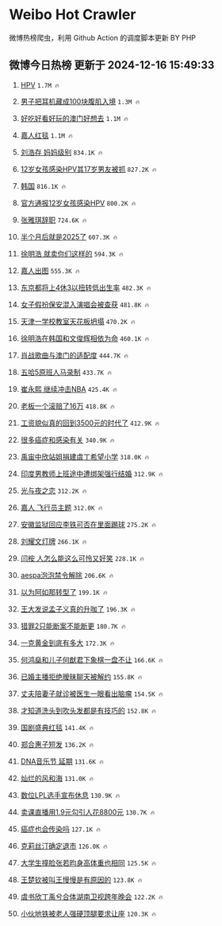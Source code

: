 # Weibo Hot Crawler 



微博热榜爬虫，利用 Github Action 的调度脚本更新 BY PHP 


## 微博今日热榜 更新于 2024-12-16 15:49:33 
1. [HPV](https://s.weibo.com/weibo?q=HPV&t=31&band_rank=1&Refer=top) `1.7M 🔥` 

1. [男子把耳机藏成100块腹肌入境](https://s.weibo.com/weibo?q=%23%E7%94%B7%E5%AD%90%E6%8A%8A%E8%80%B3%E6%9C%BA%E8%97%8F%E6%88%90100%E5%9D%97%E8%85%B9%E8%82%8C%E5%85%A5%E5%A2%83%23&t=31&band_rank=2&Refer=top) `1.3M 🔥` 

1. [好吃好看好玩的澳门好想去](https://s.weibo.com/weibo?q=%23%E5%A5%BD%E5%90%83%E5%A5%BD%E7%9C%8B%E5%A5%BD%E7%8E%A9%E7%9A%84%E6%BE%B3%E9%97%A8%E5%A5%BD%E6%83%B3%E5%8E%BB%23&t=31&band_rank=3&Refer=top) `1.1M 🔥` 

1. [嘉人红毯](https://s.weibo.com/weibo?q=%E5%98%89%E4%BA%BA%E7%BA%A2%E6%AF%AF&t=31&band_rank=4&Refer=top) `1.1M 🔥` 

1. [刘浩存 妈妈级别](https://s.weibo.com/weibo?q=%E5%88%98%E6%B5%A9%E5%AD%98%20%E5%A6%88%E5%A6%88%E7%BA%A7%E5%88%AB&t=31&band_rank=5&Refer=top) `834.1K 🔥` 

1. [12岁女孩感染HPV其17岁男友被抓](https://s.weibo.com/weibo?q=%2312%E5%B2%81%E5%A5%B3%E5%AD%A9%E6%84%9F%E6%9F%93HPV%E5%85%B617%E5%B2%81%E7%94%B7%E5%8F%8B%E8%A2%AB%E6%8A%93%23&t=31&band_rank=6&Refer=top) `827.2K 🔥` 

1. [韩国](https://s.weibo.com/weibo?q=%E9%9F%A9%E5%9B%BD&t=31&band_rank=7&Refer=top) `816.1K 🔥` 

1. [官方通报12岁女孩感染HPV](https://s.weibo.com/weibo?q=%23%E5%AE%98%E6%96%B9%E9%80%9A%E6%8A%A512%E5%B2%81%E5%A5%B3%E5%AD%A9%E6%84%9F%E6%9F%93HPV%23&t=31&band_rank=8&Refer=top) `800.2K 🔥` 

1. [张雅琪辞职](https://s.weibo.com/weibo?q=%E5%BC%A0%E9%9B%85%E7%90%AA%E8%BE%9E%E8%81%8C&t=31&band_rank=9&Refer=top) `724.6K 🔥` 

1. [半个月后就是2025了](https://s.weibo.com/weibo?q=%23%E5%8D%8A%E4%B8%AA%E6%9C%88%E5%90%8E%E5%B0%B1%E6%98%AF2025%E4%BA%86%23&t=31&band_rank=10&Refer=top) `607.3K 🔥` 

1. [徐明浩 就卖你们这样的](https://s.weibo.com/weibo?q=%E5%BE%90%E6%98%8E%E6%B5%A9%20%E5%B0%B1%E5%8D%96%E4%BD%A0%E4%BB%AC%E8%BF%99%E6%A0%B7%E7%9A%84&t=31&band_rank=11&Refer=top) `594.3K 🔥` 

1. [嘉人出图](https://s.weibo.com/weibo?q=%23%E5%98%89%E4%BA%BA%E5%87%BA%E5%9B%BE%23&t=31&band_rank=12&Refer=top) `555.3K 🔥` 

1. [东京都将上4休3以扭转低出生率](https://s.weibo.com/weibo?q=%23%E4%B8%9C%E4%BA%AC%E9%83%BD%E5%B0%86%E4%B8%8A4%E4%BC%913%E4%BB%A5%E6%89%AD%E8%BD%AC%E4%BD%8E%E5%87%BA%E7%94%9F%E7%8E%87%23&t=31&band_rank=13&Refer=top) `482.3K 🔥` 

1. [女子假扮保安混入演唱会被查获](https://s.weibo.com/weibo?q=%23%E5%A5%B3%E5%AD%90%E5%81%87%E6%89%AE%E4%BF%9D%E5%AE%89%E6%B7%B7%E5%85%A5%E6%BC%94%E5%94%B1%E4%BC%9A%E8%A2%AB%E6%9F%A5%E8%8E%B7%23&t=31&band_rank=14&Refer=top) `481.8K 🔥` 

1. [天津一学校教室天花板坍塌](https://s.weibo.com/weibo?q=%23%E5%A4%A9%E6%B4%A5%E4%B8%80%E5%AD%A6%E6%A0%A1%E6%95%99%E5%AE%A4%E5%A4%A9%E8%8A%B1%E6%9D%BF%E5%9D%8D%E5%A1%8C%23&t=31&band_rank=15&Refer=top) `470.2K 🔥` 

1. [徐明浩在韩国和文俊辉相依为命](https://s.weibo.com/weibo?q=%E5%BE%90%E6%98%8E%E6%B5%A9%E5%9C%A8%E9%9F%A9%E5%9B%BD%E5%92%8C%E6%96%87%E4%BF%8A%E8%BE%89%E7%9B%B8%E4%BE%9D%E4%B8%BA%E5%91%BD&t=31&band_rank=16&Refer=top) `460.1K 🔥` 

1. [肖战歌曲与澳门的适配度](https://s.weibo.com/weibo?q=%23%E8%82%96%E6%88%98%E6%AD%8C%E6%9B%B2%E4%B8%8E%E6%BE%B3%E9%97%A8%E7%9A%84%E9%80%82%E9%85%8D%E5%BA%A6%23&t=31&band_rank=17&Refer=top) `444.7K 🔥` 

1. [五哈5原班人马录制](https://s.weibo.com/weibo?q=%23%E4%BA%94%E5%93%885%E5%8E%9F%E7%8F%AD%E4%BA%BA%E9%A9%AC%E5%BD%95%E5%88%B6%23&t=31&band_rank=18&Refer=top) `433.7K 🔥` 

1. [崔永熙 继续冲击NBA](https://s.weibo.com/weibo?q=%23%E5%B4%94%E6%B0%B8%E7%86%99%20%E7%BB%A7%E7%BB%AD%E5%86%B2%E5%87%BBNBA%23&t=31&band_rank=19&Refer=top) `425.4K 🔥` 

1. [老板一个滚赔了16万](https://s.weibo.com/weibo?q=%23%E8%80%81%E6%9D%BF%E4%B8%80%E4%B8%AA%E6%BB%9A%E8%B5%94%E4%BA%8616%E4%B8%87%23&t=31&band_rank=20&Refer=top) `418.8K 🔥` 

1. [工资貌似真的回到3500元的时代了](https://s.weibo.com/weibo?q=%23%E5%B7%A5%E8%B5%84%E8%B2%8C%E4%BC%BC%E7%9C%9F%E7%9A%84%E5%9B%9E%E5%88%B03500%E5%85%83%E7%9A%84%E6%97%B6%E4%BB%A3%E4%BA%86%23&t=31&band_rank=21&Refer=top) `412.9K 🔥` 

1. [很多癌症和感染有关](https://s.weibo.com/weibo?q=%23%E5%BE%88%E5%A4%9A%E7%99%8C%E7%97%87%E5%92%8C%E6%84%9F%E6%9F%93%E6%9C%89%E5%85%B3%23&t=31&band_rank=22&Refer=top) `340.9K 🔥` 

1. [禹宙中欣站姐捐建虞丁希望小学](https://s.weibo.com/weibo?q=%23%E7%A6%B9%E5%AE%99%E4%B8%AD%E6%AC%A3%E7%AB%99%E5%A7%90%E6%8D%90%E5%BB%BA%E8%99%9E%E4%B8%81%E5%B8%8C%E6%9C%9B%E5%B0%8F%E5%AD%A6%23&t=31&band_rank=23&Refer=top) `318.0K 🔥` 

1. [印度男教师上班途中遭绑架强行结婚](https://s.weibo.com/weibo?q=%23%E5%8D%B0%E5%BA%A6%E7%94%B7%E6%95%99%E5%B8%88%E4%B8%8A%E7%8F%AD%E9%80%94%E4%B8%AD%E9%81%AD%E7%BB%91%E6%9E%B6%E5%BC%BA%E8%A1%8C%E7%BB%93%E5%A9%9A%23&t=31&band_rank=24&Refer=top) `312.9K 🔥` 

1. [光与夜之恋](https://s.weibo.com/weibo?q=%E5%85%89%E4%B8%8E%E5%A4%9C%E4%B9%8B%E6%81%8B&t=31&band_rank=25&Refer=top) `312.2K 🔥` 

1. [嘉人 飞行员主题](https://s.weibo.com/weibo?q=%E5%98%89%E4%BA%BA%20%E9%A3%9E%E8%A1%8C%E5%91%98%E4%B8%BB%E9%A2%98&t=31&band_rank=26&Refer=top) `312.0K 🔥` 

1. [安徽监狱回应李铁可否在里面踢球](https://s.weibo.com/weibo?q=%23%E5%AE%89%E5%BE%BD%E7%9B%91%E7%8B%B1%E5%9B%9E%E5%BA%94%E6%9D%8E%E9%93%81%E5%8F%AF%E5%90%A6%E5%9C%A8%E9%87%8C%E9%9D%A2%E8%B8%A2%E7%90%83%23&t=31&band_rank=27&Refer=top) `275.2K 🔥` 

1. [刘耀文灯牌](https://s.weibo.com/weibo?q=%23%E5%88%98%E8%80%80%E6%96%87%E7%81%AF%E7%89%8C%23&t=31&band_rank=28&Refer=top) `266.1K 🔥` 

1. [闫桉 人怎么能这么可怜又好笑](https://s.weibo.com/weibo?q=%E9%97%AB%E6%A1%89%20%E4%BA%BA%E6%80%8E%E4%B9%88%E8%83%BD%E8%BF%99%E4%B9%88%E5%8F%AF%E6%80%9C%E5%8F%88%E5%A5%BD%E7%AC%91&t=31&band_rank=29&Refer=top) `228.1K 🔥` 

1. [aespa泡泡禁令解除](https://s.weibo.com/weibo?q=%23aespa%E6%B3%A1%E6%B3%A1%E7%A6%81%E4%BB%A4%E8%A7%A3%E9%99%A4%23&t=31&band_rank=30&Refer=top) `206.6K 🔥` 

1. [以为阿如那转型了](https://s.weibo.com/weibo?q=%E4%BB%A5%E4%B8%BA%E9%98%BF%E5%A6%82%E9%82%A3%E8%BD%AC%E5%9E%8B%E4%BA%86&t=31&band_rank=31&Refer=top) `199.1K 🔥` 

1. [王大发说孟子义真的升咖了](https://s.weibo.com/weibo?q=%E7%8E%8B%E5%A4%A7%E5%8F%91%E8%AF%B4%E5%AD%9F%E5%AD%90%E4%B9%89%E7%9C%9F%E7%9A%84%E5%8D%87%E5%92%96%E4%BA%86&t=31&band_rank=32&Refer=top) `196.3K 🔥` 

1. [猎罪2只能断案不能断更](https://s.weibo.com/weibo?q=%E7%8C%8E%E7%BD%AA2%E5%8F%AA%E8%83%BD%E6%96%AD%E6%A1%88%E4%B8%8D%E8%83%BD%E6%96%AD%E6%9B%B4&t=31&band_rank=33&Refer=top) `180.7K 🔥` 

1. [一克黄金到底有多大](https://s.weibo.com/weibo?q=%23%E4%B8%80%E5%85%8B%E9%BB%84%E9%87%91%E5%88%B0%E5%BA%95%E6%9C%89%E5%A4%9A%E5%A4%A7%23&t=31&band_rank=34&Refer=top) `172.3K 🔥` 

1. [何鸿燊和儿子何猷君下象棋一盘不让](https://s.weibo.com/weibo?q=%23%E4%BD%95%E9%B8%BF%E7%87%8A%E5%92%8C%E5%84%BF%E5%AD%90%E4%BD%95%E7%8C%B7%E5%90%9B%E4%B8%8B%E8%B1%A1%E6%A3%8B%E4%B8%80%E7%9B%98%E4%B8%8D%E8%AE%A9%23&t=31&band_rank=35&Refer=top) `166.6K 🔥` 

1. [已婚主播拒绝暧昧聊天被解约](https://s.weibo.com/weibo?q=%23%E5%B7%B2%E5%A9%9A%E4%B8%BB%E6%92%AD%E6%8B%92%E7%BB%9D%E6%9A%A7%E6%98%A7%E8%81%8A%E5%A4%A9%E8%A2%AB%E8%A7%A3%E7%BA%A6%23&t=31&band_rank=36&Refer=top) `155.8K 🔥` 

1. [丈夫陪妻子就诊被医生一眼看出脑瘤](https://s.weibo.com/weibo?q=%23%E4%B8%88%E5%A4%AB%E9%99%AA%E5%A6%BB%E5%AD%90%E5%B0%B1%E8%AF%8A%E8%A2%AB%E5%8C%BB%E7%94%9F%E4%B8%80%E7%9C%BC%E7%9C%8B%E5%87%BA%E8%84%91%E7%98%A4%23&t=31&band_rank=37&Refer=top) `154.5K 🔥` 

1. [才知道洗头到吹头发都是有技巧的](https://s.weibo.com/weibo?q=%23%E6%89%8D%E7%9F%A5%E9%81%93%E6%B4%97%E5%A4%B4%E5%88%B0%E5%90%B9%E5%A4%B4%E5%8F%91%E9%83%BD%E6%98%AF%E6%9C%89%E6%8A%80%E5%B7%A7%E7%9A%84%23&t=31&band_rank=38&Refer=top) `152.8K 🔥` 

1. [国剧盛典红毯](https://s.weibo.com/weibo?q=%E5%9B%BD%E5%89%A7%E7%9B%9B%E5%85%B8%E7%BA%A2%E6%AF%AF&t=31&band_rank=39&Refer=top) `141.4K 🔥` 

1. [郑合惠子短发](https://s.weibo.com/weibo?q=%E9%83%91%E5%90%88%E6%83%A0%E5%AD%90%E7%9F%AD%E5%8F%91&t=31&band_rank=40&Refer=top) `136.2K 🔥` 

1. [DNA音乐节 延期](https://s.weibo.com/weibo?q=DNA%E9%9F%B3%E4%B9%90%E8%8A%82%20%E5%BB%B6%E6%9C%9F&t=31&band_rank=41&Refer=top) `131.6K 🔥` 

1. [灿烂的风和海](https://s.weibo.com/weibo?q=%E7%81%BF%E7%83%82%E7%9A%84%E9%A3%8E%E5%92%8C%E6%B5%B7&t=31&band_rank=42&Refer=top) `131.0K 🔥` 

1. [数位LPL选手宣布休息](https://s.weibo.com/weibo?q=%23%E6%95%B0%E4%BD%8DLPL%E9%80%89%E6%89%8B%E5%AE%A3%E5%B8%83%E4%BC%91%E6%81%AF%23&t=31&band_rank=43&Refer=top) `130.9K 🔥` 

1. [卖课直播用1.9元勾引人花8800元](https://s.weibo.com/weibo?q=%23%E5%8D%96%E8%AF%BE%E7%9B%B4%E6%92%AD%E7%94%A81.9%E5%85%83%E5%8B%BE%E5%BC%95%E4%BA%BA%E8%8A%B18800%E5%85%83%23&t=31&band_rank=44&Refer=top) `130.7K 🔥` 

1. [癌症也会传染吗](https://s.weibo.com/weibo?q=%23%E7%99%8C%E7%97%87%E4%B9%9F%E4%BC%9A%E4%BC%A0%E6%9F%93%E5%90%97%23&t=31&band_rank=45&Refer=top) `127.1K 🔥` 

1. [克莉丝汀确定退市](https://s.weibo.com/weibo?q=%23%E5%85%8B%E8%8E%89%E4%B8%9D%E6%B1%80%E7%A1%AE%E5%AE%9A%E9%80%80%E5%B8%82%23&t=31&band_rank=46&Refer=top) `126.0K 🔥` 

1. [大学生撞脸张若昀身高体重也相同](https://s.weibo.com/weibo?q=%23%E5%A4%A7%E5%AD%A6%E7%94%9F%E6%92%9E%E8%84%B8%E5%BC%A0%E8%8B%A5%E6%98%80%E8%BA%AB%E9%AB%98%E4%BD%93%E9%87%8D%E4%B9%9F%E7%9B%B8%E5%90%8C%23&t=31&band_rank=47&Refer=top) `125.5K 🔥` 

1. [王楚钦被叫王慢慢是有原因的](https://s.weibo.com/weibo?q=%23%E7%8E%8B%E6%A5%9A%E9%92%A6%E8%A2%AB%E5%8F%AB%E7%8E%8B%E6%85%A2%E6%85%A2%E6%98%AF%E6%9C%89%E5%8E%9F%E5%9B%A0%E7%9A%84%23&t=31&band_rank=48&Refer=top) `123.8K 🔥` 

1. [虞书欣丁禹兮合体湖南卫视跨年晚会](https://s.weibo.com/weibo?q=%23%E8%99%9E%E4%B9%A6%E6%AC%A3%E4%B8%81%E7%A6%B9%E5%85%AE%E5%90%88%E4%BD%93%E6%B9%96%E5%8D%97%E5%8D%AB%E8%A7%86%E8%B7%A8%E5%B9%B4%E6%99%9A%E4%BC%9A%23&t=31&band_rank=49&Refer=top) `122.2K 🔥` 

1. [小伙地铁被老人强硬顶腿要求让座](https://s.weibo.com/weibo?q=%23%E5%B0%8F%E4%BC%99%E5%9C%B0%E9%93%81%E8%A2%AB%E8%80%81%E4%BA%BA%E5%BC%BA%E7%A1%AC%E9%A1%B6%E8%85%BF%E8%A6%81%E6%B1%82%E8%AE%A9%E5%BA%A7%23&t=31&band_rank=50&Refer=top) `120.3K 🔥` 

